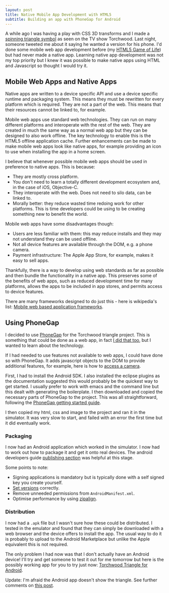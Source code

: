 ```yaml
---
layout: post
title: Native Mobile App Development with HTML5
subtitle: Building an app with PhoneGap for Android
---
```


A while ago I was having a play with CSS 3D transforms and I made a <a
href="/blog/2011/08/08/Torchwood-Triangle-with-CSS-3D-Transforms.html">spinning
triangle symbol</a> as seen on the TV show Torchwood. Last night, someone
tweeted me about it saying he wanted a version for his phone. I'd done some
mobile web app development before (my <a href="/life/life.html">HTML5 Game of
Life</a>) but had never made a native app. Learning native app development was
not my top priority but I knew it was possible to make native apps using HTML
and Javascript so thought I would try it.

## Mobile Web Apps and Native Apps

Native apps are written to a device specific API and use a device specific
runtime and packaging system. This means they must be rewritten for every
platform which is required. They are not a part of the web. This means that
their resources cannot be linked to, for example.

Mobile web apps use standard web technologies. They can run on many different
platforms and interoperate with the rest of the web. They are created in much
the same way as a normal web app but they can be designed to also work
offline. The key technology to enable this is the HTML5 offline application
cache. Further enhancements can be made to make mobile web apps look like
native apps, for example providing an icon to use when installing the app in a
home screen.

I believe that whenever possible mobile web apps should be used in preference
to native apps. This is because:

- They are mostly cross platform.
- You don't need to learn a totally different development ecosystem and, in
  the case of iOS, Objective-C.
- They interoperate with the web. Does not need to silo data, can be linked to.
- Morally better: they reduce wasted time redoing work for other
  platforms. This is time developers could be using to be creating something
  new to benefit the world.

Mobile web apps have some disadvantages though:

- Users are less familiar with them: this may reduce installs and they may not
  understand they can be used offline.
- Not all device features are available through the DOM, e.g. a phone camera.
- Payment infrastructure: The Apple App Store, for example, makes it easy to
  sell apps.

Thankfully, there is a way to develop using web standards as far as possible
and then bundle the functionality in a native app. This preserves some of the
benefits of web apps, such as reduced development time for many platforms,
allows the apps to be included in app stores, and permits access to device
features.

There are many frameworks designed to do just this - here is wikipedia's list:
<a
href="http://en.wikipedia.org/wiki/Multiple_phone_web_based_application_framework">Mobile
web based application frameworks</a>.

## Using PhoneGap

I decided to use <a href="http://en.wikipedia.org/wiki/PhoneGap">PhoneGap</a>
for the Torchwood triangle project. This is something that could be
done as a web app, in fact <a href="/misc/torchwood-spinning-triangle/">I did
that too</a>, but I wanted to learn about the technology.

If I had needed to use features not available to web apps, I could have done
so with PhoneGap. It adds javascript objects to the DOM to provide additional
features, for example, here is how to <a
href="http://docs.phonegap.com/phonegap_camera_camera.md.html">access a
camera</a>.

First, I had to install the Android SDK. I also installed the eclipse plugins
as the documentation suggested this would probably be the quickest way to get
started. I usually prefer to work with emacs and the command line but this
dealt with generating the boilerplate. I then downloaded and copied the
necessary parts of PhoneGap to the project. This was all straightforward,
following the <a href="http://www.phonegap.com/start#android">PhoneGap getting
started guide</a>.

I then copied my html, css and image to the project and ran it in the
simulator. It was very slow to start, and failed with an error the first time
but it did eventually work.

### Packaging

I now had an Android application which worked in the simulator. I now had to
work out how to package it and get it onto real devices. The android
developers guide <a
href="http://developer.android.com/guide/publishing/preparing.html">publishing
section</a> was helpful at this stage.

Some points to note:

- Signing applications is mandatory but is typically done with a self signed
  key you create yourself.
- <a href="http://developer.android.com/guide/publishing/versioning.html">Set
  versions</a> correctly.
- Remove unneeded permissions from <code>AndroidManifest.xml</code>.
- Optimise performance by using <a
  href="http://developer.android.com/guide/developing/tools/zipalign.html">zipalign</a>.

### Distribution

I now had a <code>.apk</code> file but I wasn't sure how these could be
distributed. I tested in the emulator and found that they can simply be
downloaded with a web browser and the device offers to install the app. The
usual way to do it is probably to upload to the Android Marketplace but unlike
the Apple equivalent this is not required.

The only problem I had now was that I don't actually have an Android device!
I'll try and get someone to test it out for me tomorrow but here is the
possibly working app for you to try just now: <a
href="/misc/torchwood-spinning-triangle/Torchwood_Triangle.apk">Torchwood
Triangle for Android</a>.

Update: I'm afraid the Android app doesn't show the triangle. See further
comments on <a
href="http://mm0hai.net/blog/2011/08/08/Torchwood-Triangle-with-CSS-3D-Transforms.html">this
post</a>.
